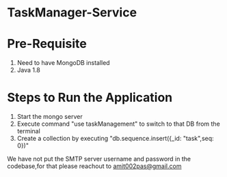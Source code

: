 # TaskManager-Service

# Pre-Requisite

1. Need to have MongoDB installed
2. Java 1.8

# Steps to Run the Application

1. Start the mongo server
2. Execute command "use taskManagement" to switch to that DB from the terminal
3. Create a collection by executing "db.sequence.insert({_id: "task",seq: 0})"

We have not put the SMTP server username and password in the codebase,for that please reachout to amit002pas@gmail.com 

